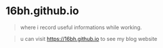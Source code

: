 # 16bh.github.io

> where i record useful informations while working.

>u can visit https://16bh.github.io to see my blog website
